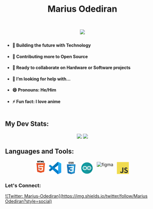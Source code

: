 <h1 align = center> Marius Odediran</h1>

 <h1 align="center">
  <a href="https://git.io/typing-svg">
    <img src="https://readme-typing-svg.herokuapp.com/?lines=Heyyo!👋;I'm+a+Techie...;Welcome+to+my+Profile!&color=149414&center=true&size=25&">
  </a>
</h1>

- #### 🔭 Building the future with Technology

- #### 🌱 Contributing more to Open Source
  
- #### 👯 Ready to collaborate on Hardware or Software projects 
 
- #### 🤔 I’m looking for help with...
 
- #### 😄 Pronouns: He/Him
 
- #### ⚡ Fun fact: I love anime <br><br>


## My Dev Stats:
<div align="center">
  <img align="center" width=600em src="https://github-readme-stats.vercel.app/api?username=Marius-Diran&icon_color=149414&title_color=149414&show_icons=true&bg_color=000000&include_all_commits=true&count_private=true&border_radius=30&text_color=149414"/>
  <img align="center" width=600em src="https://github-readme-stats.vercel.app/api/top-langs/?username=Marius-Diran&layout=compact&title_color=149414&text_color=149414&langs_count=7&bg_color=000"/>
 </div> 
 
   ## Languages and Tools:
   
   <p align="center">
   <img src="https://raw.githubusercontent.com/devicons/devicon/master/icons/html5/html5-original-wordmark.svg" alt="html5" height="40"/>
   <img src="https://raw.githubusercontent.com/github/explore/80688e429a7d4ef2fca1e82350fe8e3517d3494d/topics/visual-studio-code/visual-studio-code.png" alt="VS Code" height="40" style="vertical-align:top; margin:4px">
   <img src="https://raw.githubusercontent.com/github/explore/80688e429a7d4ef2fca1e82350fe8e3517d3494d/topics/css/css.png" alt="cpp" height="40"
    style="vertical-align:top; margin: 4px">
   <img src="https://raw.githubusercontent.com/github/explore/80688e429a7d4ef2fca1e82350fe8e3517d3494d/topics/arduino/arduino.png" alt="Python" height="40" style="vertical-align:top; margin:4px">
   <img src="https://www.vectorlogo.zone/logos/figma/figma-icon.svg" alt="figma" height="40"style="vertical-align:top; margin: 4px"/>
   <img src="https://raw.githubusercontent.com/devicons/devicon/master/icons/javascript/javascript-original.svg" alt="javascript" height="40" style="vertical-align:top; margin:4px"/>

 ### Let's Connect: 

[![Twitter: Marius-Odediran](https://img.shields.io/twitter/follow/Marius Odediran?style=social)](https://twitter.com/odediran_marius)
